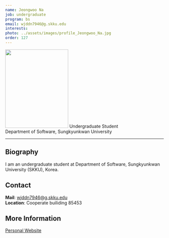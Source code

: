 ```yaml
---
name: Jeongwoo Na
job: undergraduate
program: bs
email: wjddn7946@g.skku.edu
interests: 
photo: ../assets/images/profile_Jeongwoo_Na.jpg
order: 127
---
```


<img src="../../assets/images/profile_Jeongwoo_Na.jpg" width="200" height="250">
Undergraduate Student<br>Department of Software, Sungkyunkwan University<br>

<hr>

## Biography
I am an undergraduate student at Department of Software, Sungkyunkwan University (SKKU), Korea. 

## Contact
**Mail**: wjddn7946@g.skku.edu<br>
**Location**: Cooperate builiding 85453

## More Information
[Personal Website](https://github.com/jeongwoona98)
